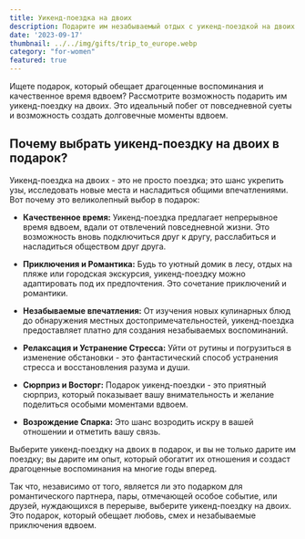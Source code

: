 ```yaml
---
title: Уикенд-поездка на двоих
description: Подарите им незабываемый отдых с уикенд-поездкой на двоих.
date: '2023-09-17'
thumbnail: ../../img/gifts/trip_to_europe.webp
category: "for-women"
featured: true
---
```

Ищете подарок, который обещает драгоценные воспоминания и качественное время вдвоем? Рассмотрите возможность подарить им уикенд-поездку на двоих. Это идеальный побег от повседневной суеты и возможность создать долговечные моменты вдвоем.

## Почему выбрать уикенд-поездку на двоих в подарок?

Уикенд-поездка на двоих - это не просто поездка; это шанс укрепить узы, исследовать новые места и насладиться общими впечатлениями. Вот почему это великолепный выбор в подарок:

- **Качественное время:** Уикенд-поездка предлагает непрерывное время вдвоем, вдали от отвлечений повседневной жизни. Это возможность вновь подключиться друг к другу, расслабиться и насладиться обществом друг друга.

- **Приключения и Романтика:** Будь то уютный домик в лесу, отдых на пляже или городская экскурсия, уикенд-поездку можно адаптировать под их предпочтения. Это сочетание приключений и романтики.

- **Незабываемые впечатления:** От изучения новых кулинарных блюд до обнаружения местных достопримечательностей, уикенд-поездка предоставляет платно для создания незабываемых воспоминаний.

- **Релаксация и Устранение Стресса:** Уйти от рутины и погрузиться в изменение обстановки - это фантастический способ устранения стресса и восстановления разума и души.

- **Сюрприз и Восторг:** Подарок уикенд-поездки - это приятный сюрприз, который показывает вашу внимательность и желание поделиться особыми моментами вдвоем.

- **Возрождение Спарка:** Это шанс возродить искру в вашей отношении и отметить вашу связь.

Выберите уикенд-поездку на двоих в подарок, и вы не только дарите им поездку; вы дарите им опыт, который обогатит их отношения и создаст драгоценные воспоминания на многие годы вперед.

Так что, независимо от того, является ли это подарком для романтического партнера, пары, отмечающей особое событие, или друзей, нуждающихся в перерыве, выберите уикенд-поездку на двоих. Это подарок, который обещает любовь, смех и незабываемые приключения вдвоем.
